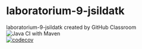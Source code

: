 # laboratorium-9-jsildatk
laboratorium-9-jsildatk created by GitHub Classroom <br>
![Java CI with Maven](https://github.com/testowanieaplikacjijavaug/laboratorium-9-jsildatk/workflows/Java%20CI%20with%20Maven/badge.svg) <br>
[![codecov](https://codecov.io/gh/testowanieaplikacjijavaug/laboratorium-9-jsildatk/branch/master/graph/badge.svg)](https://codecov.io/gh/testowanieaplikacjijavaug/laboratorium-9-jsildatk)
